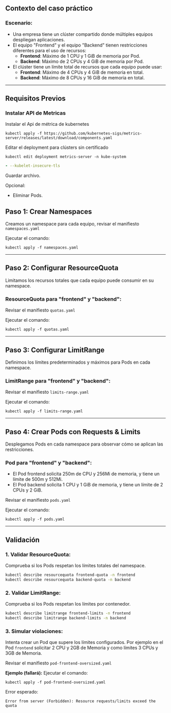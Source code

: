 ## **Contexto del caso práctico**
### Escenario:
- Una empresa tiene un clúster compartido donde múltiples equipos despliegan aplicaciones.
- El equipo "Frontend" y el equipo "Backend" tienen restricciones diferentes para el uso de recursos:
  - **Frontend**: Máximo de 1 CPU y 1 GiB de memoria por Pod.
  - **Backend**: Máximo de 2 CPUs y 4 GiB de memoria por Pod.
- El clúster tiene un límite total de recursos que cada equipo puede usar:
  - **Frontend**: Máximo de 4 CPUs y 4 GiB de memoria en total.
  - **Backend**: Máximo de 8 CPUs y 16 GiB de memoria en total.

---
## **Requisitos Previos**
### Instalar API de Metricas
Instalar el Api de métrica de kubernetes
```shell
kubectl apply -f https://github.com/kubernetes-sigs/metrics-server/releases/latest/download/components.yaml
```

Editar el deployment para clústers sin certificado
```shell
kubectl edit deployment metrics-server -n kube-system
```

```yaml
- --kubelet-insecure-tls
```

Guardar archivo.

Opcional:
- Eliminar Pods.


## **Paso 1: Crear Namespaces**
Creamos un namespace para cada equipo, revisar el manifiesto `namespaces.yaml`

Ejecutar el comando:
```shell
kubectl apply -f namespaces.yaml
```

---

## **Paso 2: Configurar ResourceQuota**
Limitamos los recursos totales que cada equipo puede consumir en su namespace.

### ResourceQuota para "frontend" y "backend":
Revisar el manifiesto `quotas.yaml`

Ejecutar el comando:
```shell
kubectl apply -f quotas.yaml
```

---

## **Paso 3: Configurar LimitRange**
Definimos los límites predeterminados y máximos para Pods en cada namespace.

### LimitRange para "frontend" y "backend":

Revisar el manifiesto `limits-range.yaml`

Ejecutar el comando:
```shell
kubectl apply -f limits-range.yaml
```

---

## **Paso 4: Crear Pods con Requests & Limits**
Desplegamos Pods en cada namespace para observar cómo se aplican las restricciones.

### Pod para "frontend" y "backend":
- El Pod frontend solicita 250m de CPU y 256Mi de memoria, y tiene un límite de 500m y 512Mi.
- El Pod backend solicita 1 CPU y 1 GiB de memoria, y tiene un límite de 2 CPUs y 2 GiB.

Revisar el manifiesto `pods.yaml`

Ejecutar el comando:
```shell
kubectl apply -f pods.yaml
```

---

## **Validación**

### 1. Validar ResourceQuota:
Comprueba si los Pods respetan los límites totales del namespace.

```bash
kubectl describe resourcequota frontend-quota -n frontend
kubectl describe resourcequota backend-quota -n backend
```

### 2. Validar LimitRange:
Comprueba si los Pods respetan los límites por contenedor.

```bash
kubectl describe limitrange frontend-limits -n frontend
kubectl describe limitrange backend-limits -n backend
```

### 3. Simular violaciones:
Intenta crear un Pod que supere los límites configurados. Por ejemplo en el Pod `frontend` solicitar 2 CPU y 2GB de Memoria y como límites 3 CPUs y 3GB de Memoria.

Revisar el manifiesto `pod-frontend-oversized.yaml`

**Ejemplo (fallará):**
Ejecutar el comando:
```shell
kubectl apply -f pod-frontend-oversized.yaml
```

Error esperado:
```
Error from server (Forbidden): Resource requests/limits exceed the quota
```
